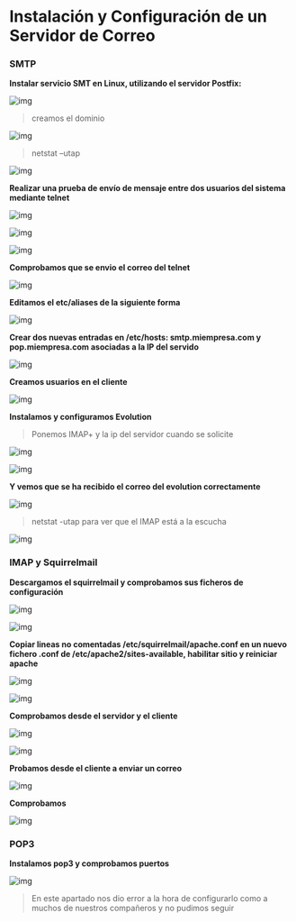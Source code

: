# Instalación y Configuración de un Servidor de Correo

### SMTP

**Instalar servicio SMT en Linux, utilizando el servidor Postfix:**

![img](img/1.png)

> creamos el dominio

![img](img/2.png)

> netstat –utap

![img](img/3.png)

**Realizar  una  prueba  de  envío  de  mensaje  entre  dos  usuarios  del  sistema  mediante telnet**

![img](img/4.png)

![img](img/5.png)

![img](img/6.png)

**Comprobamos que se envio el correo del telnet**

![img](img/7.png)

**Editamos el etc/aliases de la siguiente forma**

![img](img/8.png)

**Crear  dos  nuevas  entradas  en  /etc/hosts:  smtp.miempresa.com  y  pop.miempresa.com
asociadas a la IP del servido**

![img](img/11.png)


**Creamos usuarios en el cliente**

![img](img/12.png)

**Instalamos y configuramos Evolution**

> Ponemos IMAP+ y la ip del servidor cuando se solicite

![img](img/14.png)

![img](img/15.png)

**Y vemos que se ha recibido el correo del evolution correctamente**

![img](img/18.png)

>netstat -utap para ver que el IMAP está a la escucha

![img](img/19.png)

### IMAP y Squirrelmail

**Descargamos el squirrelmail y comprobamos sus ficheros de configuración**

![img](img/20.png)

![img](img/21.png)

**Copiar lineas no comentadas /etc/squirrelmail/apache.conf en un nuevo fichero .conf de /etc/apache2/sites-available, habilitar sitio y reiniciar apache**

![img](img/22.png)


![img](img/16.png)

**Comprobamos desde el servidor y el cliente**

![img](img/23.png)

![img](img/24.png)

**Probamos desde el cliente a enviar un correo**

![img](img/25.png)

**Comprobamos**

![img](img/26.png)

### POP3

**Instalamos pop3 y comprobamos puertos**

![img](img/27.png)

> En este apartado nos dio error a la hora de configurarlo como a muchos de nuestros compañeros y no pudimos seguir
